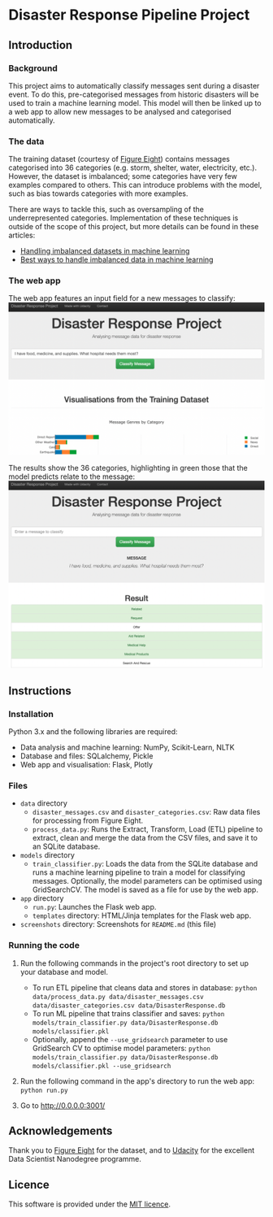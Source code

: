 # Disaster Response Pipeline Project

## Introduction

### Background

This project aims to automatically classify messages sent during a disaster event. To do this, pre-categorised messages from historic disasters will be used to train a machine learning model. This model will then be linked up to a web app to allow new messages to be analysed and categorised automatically.

### The data

The training dataset (courtesy of [Figure Eight](https://www.figure-eight.com/)) contains messages categorised into 36 categories (e.g. storm, shelter, water, electricity, etc.). However, the dataset is imbalanced; some categories have very few examples compared to others. This can introduce problems with the model, such as bias towards categories with more examples.

There are ways to tackle this, such as oversampling of the underrepresented categories. Implementation of these techniques is outside of the scope of this project, but more details can be found in these articles:
- [Handling imbalanced datasets in machine learning](https://towardsdatascience.com/handling-imbalanced-datasets-in-machine-learning-7a0e84220f28)
- [Best ways to handle imbalanced data in machine learning](https://dataaspirant.com/handle-imbalanced-data-machine-learning/)

### The web app

The web app features an input field for a new messages to classify:
![Screenshot of the web app, showing the input field.](./screenshots/screenshot1.png)

The results show the 36 categories, highlighting in green those that the model predicts relate to the message:
![Screenshot of the web app, showing the predicted categories.](./screenshots/screenshot2.png)

## Instructions

### Installation

Python 3.x and the following libraries are required:
- Data analysis and machine learning: NumPy, Scikit-Learn, NLTK
- Database and files: SQLalchemy, Pickle
- Web app and visualisation: Flask, Plotly

### Files

- `data` directory
    - `disaster_messages.csv` and `disaster_categories.csv`: Raw data files for processing from Figure Eight.
    - `process_data.py`: Runs the Extract, Transform, Load (ETL) pipeline to extract, clean and merge the data from the CSV files, and save it to an SQLite database.
- `models` directory
    - `train_classifier.py`: Loads the data from the SQLite database and runs a machine learning pipeline to train a model for classifying messages. Optionally, the model parameters can be optimised using GridSearchCV. The model is saved as a file for use by the web app.
- `app` directory
    - `run.py`: Launches the Flask web app.
    - `templates` directory: HTML/Jinja templates for the Flask web app.
- `screenshots` directory: Screenshots for `README.md` (this file) 

### Running the code

1. Run the following commands in the project's root directory to set up your database and model.

    - To run ETL pipeline that cleans data and stores in database:
        `python data/process_data.py data/disaster_messages.csv data/disaster_categories.csv data/DisasterResponse.db`
    - To run ML pipeline that trains classifier and saves:
        `python models/train_classifier.py data/DisasterResponse.db models/classifier.pkl`
    - Optionally, append the `--use_gridsearch` parameter to use GridSearch CV to optimise model parameters:
        `python models/train_classifier.py data/DisasterResponse.db models/classifier.pkl --use_gridsearch`

2. Run the following command in the app's directory to run the web app:
    `python run.py`

3. Go to http://0.0.0.0:3001/

## Acknowledgements

Thank you to [Figure Eight](https://www.figure-eight.com/) for the dataset, and to [Udacity](https://www.udacity.com) for the excellent Data Scientist Nanodegree programme.

## Licence

This software is provided under the [MIT licence](https://opensource.org/licenses/MIT).